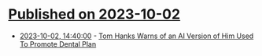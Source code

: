 # [Published on 2023-10-02](index.md)

* [2023-10-02, 14:40:00](https://slashdot.org/story/23/10/02/1413213/tom-hanks-warns-of-an-ai-version-of-him-used-to-promote-dental-plan?utm_source=rss1.0mainlinkanon&utm_medium=feed) - [Tom Hanks Warns of an AI Version of Him Used To Promote Dental Plan](https://slashdot.org/story/23/10/02/1413213/tom-hanks-warns-of-an-ai-version-of-him-used-to-promote-dental-plan?utm_source=rss1.0mainlinkanon&utm_medium=feed)
